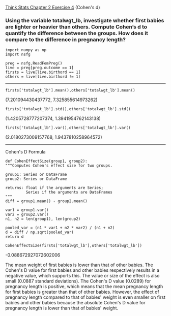 [Think Stats Chapter 2 Exercise 4](http://greenteapress.com/thinkstats2/html/thinkstats2003.html#toc24) (Cohen's d)

### Using the variable totalwgt_lb, investigate whether first babies are lighter or heavier than others. Compute Cohen’s d to quantify the difference between the groups. How does it compare to the difference in pregnancy length?

    import numpy as np
    import nsfg

    preg = nsfg.ReadFemPreg()
    live = preg[preg.outcome == 1]
    firsts = live[live.birthord == 1]
    others = live[live.birthord != 1]
---
    
    firsts['totalwgt_lb'].mean(),others['totalwgt_lb'].mean()
(7.201094430437772, 7.325855614973262)

    firsts['totalwgt_lb'].std(),others['totalwgt_lb'].std()
(1.4205728777207374, 1.3941954762143138)

    firsts['totalwgt_lb'].var(),others['totalwgt_lb'].var()
(2.0180273009157768, 1.9437810258964572)

---

Cohen's D Formula

    def CohenEffectSize(group1, group2):
    """Computes Cohen's effect size for two groups.

    group1: Series or DataFrame
    group2: Series or DataFrame

    returns: float if the arguments are Series;
             Series if the arguments are DataFrames
    """
    diff = group1.mean() - group2.mean()

    var1 = group1.var()
    var2 = group2.var()
    n1, n2 = len(group1), len(group2)

    pooled_var = (n1 * var1 + n2 * var2) / (n1 + n2)
    d = diff / np.sqrt(pooled_var)
    return d

    CohenEffectSize(firsts['totalwgt_lb'],others['totalwgt_lb'])
-0.088672927072602006

The mean weight of first babies is lower than that of other babies. The Cohen's D value for first babies and other babies respectively results in a negative value, which supports this. The value or size of the effect is also small (0.0887 standard deviations). The Cohen's D value (0.0289) for pregnancy length is positive, which means that the mean pregnancy length for first babies is greater than that of other babies. However, the effect of pregnancy length compared to that of babies' weight is even smaller on first babies and other babies because the absolute Cohen's D value for pregnancy length is lower than that of babies' weight.

